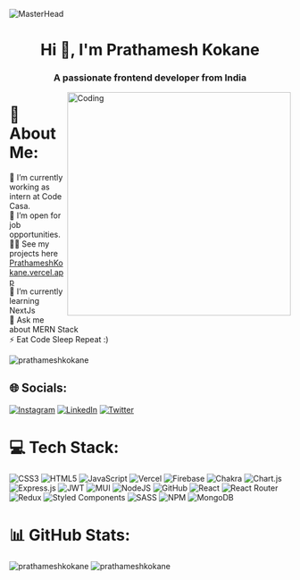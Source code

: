 ![MasterHead](https://camo.githubusercontent.com/20dc8b378abd9a98c95c85b96e07bc42b6706971584086186c300a4734f3acbd/68747470733a2f2f646576656c6f706572676966732e6e65746c6966792e6170702f676966732f4a6176615363726970742e676966)
<h1 align="center">Hi 👋, I'm Prathamesh Kokane</h1>
<h3 align="center">A passionate frontend developer from India</h3>
<img align="right" alt="Coding" width="400" src="https://cdn.dribbble.com/users/1162077/screenshots/3848914/programmer.gif">


# 💫 About Me:
🔭 I’m currently working as intern at Code Casa.<br>🤝 I’m open for job opportunities.<br>👨‍💻 See my projects here [PrathameshKokane.vercel.app](https://prathameshkokane.vercel.app/)<br>🌱 I’m currently learning NextJs<br>💬 Ask me about MERN Stack<br>⚡ Eat Code Sleep Repeat :)
<p align="left"> <img src="https://komarev.com/ghpvc/?username=prathameshkokane&label=Profile%20views&color=0e75b6&style=flat" alt="prathameshkokane" /> </p>

## 🌐 Socials:
[![Instagram](https://img.shields.io/badge/Instagram-%23E4405F.svg?logo=Instagram&logoColor=white)](https://instagram.com/https://www.instagram.com/prathamesh_8312/) [![LinkedIn](https://img.shields.io/badge/LinkedIn-%230077B5.svg?logo=linkedin&logoColor=white)](https://linkedin.com/in/https://www.linkedin.com/in/prathamesh-kokane/) [![Twitter](https://img.shields.io/badge/Twitter-%231DA1F2.svg?logo=Twitter&logoColor=white)](https://twitter.com/https://twitter.com/Prathamesh_8312)  

# 💻 Tech Stack:
![CSS3](https://img.shields.io/badge/css3-%231572B6.svg?style=for-the-badge&logo=css3&logoColor=white) ![HTML5](https://img.shields.io/badge/html5-%23E34F26.svg?style=for-the-badge&logo=html5&logoColor=white) ![JavaScript](https://img.shields.io/badge/javascript-%23323330.svg?style=for-the-badge&logo=javascript&logoColor=%23F7DF1E) ![Vercel](https://img.shields.io/badge/vercel-%23000000.svg?style=for-the-badge&logo=vercel&logoColor=white) ![Firebase](https://img.shields.io/badge/firebase-%23039BE5.svg?style=for-the-badge&logo=firebase) ![Chakra](https://img.shields.io/badge/chakra-%234ED1C5.svg?style=for-the-badge&logo=chakraui&logoColor=white) ![Chart.js](https://img.shields.io/badge/chart.js-F5788D.svg?style=for-the-badge&logo=chart.js&logoColor=white) ![Express.js](https://img.shields.io/badge/express.js-%23404d59.svg?style=for-the-badge&logo=express&logoColor=%2361DAFB) ![JWT](https://img.shields.io/badge/JWT-black?style=for-the-badge&logo=JSON%20web%20tokens) ![MUI](https://img.shields.io/badge/MUI-%230081CB.svg?style=for-the-badge&logo=material-ui&logoColor=white) ![NodeJS](https://img.shields.io/badge/node.js-6DA55F?style=for-the-badge&logo=node.js&logoColor=white) ![GitHub](https://img.shields.io/badge/GitHub-%23121011.svg?style=for-the-badge&logo=github&logoColor=white) ![React](https://img.shields.io/badge/react-%2320232a.svg?style=for-the-badge&logo=react&logoColor=%2361DAFB) ![React Router](https://img.shields.io/badge/React_Router-CA4245?style=for-the-badge&logo=react-router&logoColor=white) ![Redux](https://img.shields.io/badge/redux-%23593d88.svg?style=for-the-badge&logo=redux&logoColor=white) ![Styled Components](https://img.shields.io/badge/styled--components-DB7093?style=for-the-badge&logo=styled-components&logoColor=white) ![SASS](https://img.shields.io/badge/SASS-hotpink.svg?style=for-the-badge&logo=SASS&logoColor=white) ![NPM](https://img.shields.io/badge/NPM-%23000000.svg?style=for-the-badge&logo=npm&logoColor=white) ![MongoDB](https://img.shields.io/badge/MongoDB-%234ea94b.svg?style=for-the-badge&logo=mongodb&logoColor=white)
# 📊 GitHub Stats:


<img src="https://github-readme-stats.vercel.app/api/top-langs?username=prathameshkokane&show_icons=true&locale=en&layout=compact" alt="prathameshkokane" />
<img src="https://github-readme-streak-stats.herokuapp.com/?user=prathameshkokane&" alt="prathameshkokane" />

